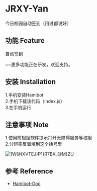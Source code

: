 # JRXY-Yan
今日校园自动签到（用过都说好）

## **功能** Feature
自动签到 
  
~~更多功能正在研发，欢迎支持。  

## **安装** Installation
1.手机安装Hamibot  
2.手机下载该代码（index.js）  
3.在手机运行  
## **注意事项** Note
1.使用前根据软件提示打开无障碍服务等权限  
2.分辨率反着填到这个括号里  
  
![1W@(XVTEJ)P1}R7BX_@M}ZU](https://user-images.githubusercontent.com/48935623/161063103-3e29d28f-c090-447d-9b93-6698451a7993.png)  

## **参考** Reference
- [Hamibot-Doc](https://docs.hamibot.com/install-hamibot/)

